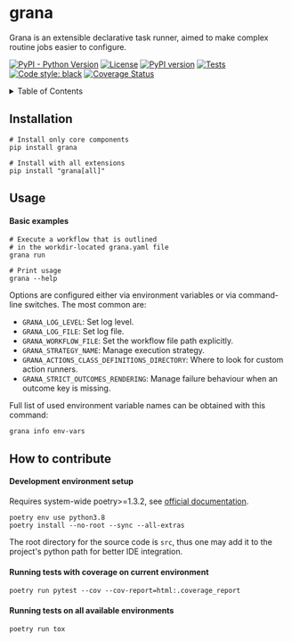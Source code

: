 # grana

Grana is an extensible declarative task runner,
aimed to make complex routine jobs easier to configure.

[![PyPI - Python Version](https://img.shields.io/pypi/pyversions/grana)](https://pypi.python.org/pypi/grana/)
[![License](https://img.shields.io/pypi/l/grana.svg)](https://opensource.org/license/mit/)
[![PyPI version](https://badge.fury.io/py/grana.svg)](https://pypi.python.org/pypi/grana/)
[![Tests](https://github.com/reartnew/grana/workflows/main/badge.svg)](https://github.com/reartnew/grana/actions/workflows/main.yml)
[![Code style: black](https://img.shields.io/badge/code%20style-black-000000.svg)](https://github.com/ambv/black)
[![Coverage Status](https://coveralls.io/repos/github/reartnew/grana/badge.svg?branch=main)](https://coveralls.io/github/reartnew/grana?branch=main)

<details>
  <summary>Table of Contents</summary>

1. [Installation](#installation)
2. [Usage](#usage)
3. [How to contribute](#contribute)

</details>

<div id="installation"></div>

## Installation

```shell
# Install only core components
pip install grana

# Install with all extensions
pip install "grana[all]"
```

<div id="usage"></div>

## Usage

#### Basic examples

```shell
# Execute a workflow that is outlined
# in the workdir-located grana.yaml file
grana run

# Print usage
grana --help
```

Options are configured either via environment variables or via command-line switches. The most common are:

- `GRANA_LOG_LEVEL`: Set log level.
- `GRANA_LOG_FILE`: Set log file.
- `GRANA_WORKFLOW_FILE`: Set the workflow file path explicitly.
- `GRANA_STRATEGY_NAME`: Manage execution strategy.
- `GRANA_ACTIONS_CLASS_DEFINITIONS_DIRECTORY`: Where to look for custom action runners.
- `GRANA_STRICT_OUTCOMES_RENDERING`: Manage failure behaviour when an outcome key is missing.

Full list of used environment variable names can be obtained with this command:

```shell
grana info env-vars
```

<div id="contribute"></div>

## How to contribute

#### Development environment setup

Requires system-wide poetry>=1.3.2, see [official documentation](https://python-poetry.org).

```shell
poetry env use python3.8
poetry install --no-root --sync --all-extras
```

The root directory for the source code is `src`,
thus one may add it to the project's python path
for better IDE integration.

#### Running tests with coverage on current environment

```shell
poetry run pytest --cov --cov-report=html:.coverage_report
```

#### Running tests on all available environments

```shell
poetry run tox
```

